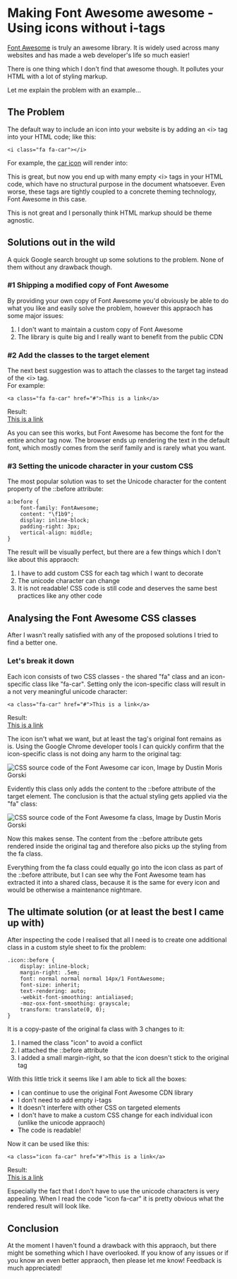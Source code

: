 ﻿<!--
    Tags: font-awesome css
    Type: HTML
-->

# Making Font Awesome awesome - Using icons without i-tags

<p><a href="http://fortawesome.github.io/Font-Awesome/">Font Awesome</a> is truly an awesome library. It is widely used across many websites and has made a web developer's life so much easier!</p>
<p>There is one thing which I don't find that awesome though. It pollutes your HTML with a lot of styling markup.</p>
<p>Let me explain the problem with an example...</p>
<h2>The Problem</h2>
<p>The default way to include an icon into your website is by adding an &lt;i&gt; tag into your HTML code; like this:</p>
<pre><code>&lt;i class=&quot;fa fa-car&quot;&gt;&lt;/i&gt;</code></pre>
<p>
    For example, the <a href="http://fortawesome.github.io/Font-Awesome/icon/car/">car icon</a> will render into:<br /><i class="fa fa-car"></i>
</p>
<p>This is great, but now you end up with many empty &lt;i&gt; tags in your HTML code, which have no structural purpose in the document whatsoever. Even worse, these tags are tightly coupled to a concrete theming technology, Font Awesome in this case.</p>
<p>This is not great and I personally think HTML markup should be theme agnostic.</p>

<h2>Solutions out in the wild</h2>
<p>A quick Google search brought up some solutions to the problem. None of them without any drawback though.</p>
<h3>#1 Shipping a modified copy of Font Awesome</h3>
<p>By providing your own copy of Font Awesome you'd obviously be able to do what you like and easily solve the problem, however this appraoch has some major issues:</p>
<ol>
    <li>I don't want to maintain a custom copy of Font Awesome</li>
    <li>The library is quite big and I really want to benefit from the public CDN</li>
</ol>
<h3>#2 Add the classes to the target element</h3>
<p>The next best suggestion was to attach the classes to the target tag instead of the &lt;i&gt; tag.<br />For example:</p>
<pre><code>&lt;a class=&quot;fa fa-car&quot; href=&quot;#&quot;&gt;This is a link&lt;/a&gt;</code></pre>
<p>Result:<br /><a class="fa fa-car" href="#">This is a link</a></p>
<p>As you can see this works, but Font Awesome has become the font for the entire anchor tag now. The browser ends up rendering the text in the default font, which mostly comes from the serif family and is rarely what you want.</p>
<h3>#3 Setting the unicode character in your custom CSS</h3>
<p>The most popular solution was to set the Unicode character for the content property of the ::before attribute:</p>
<pre><code>a:before {
    font-family: FontAwesome;
    content: &quot;\f1b9&quot;;
    display: inline-block;
    padding-right: 3px;
    vertical-align: middle;
}
</code></pre>
<p>The result will be visually perfect, but there are a few things which I don't like about this appraoch:</p>
<ol>
    <li>I have to add custom CSS for each tag which I want to decorate</li>
    <li>The unicode character can change</li>
    <li>It is not readable! CSS code is still code and deserves the same best practices like any other code</li>
</ol>

<h2>Analysing the Font Awesome CSS classes</h2>
<p>After I wasn't really satisfied with any of the proposed solutions I tried to find a better one.</p>
<h3>Let's break it down</h3>
<p>Each icon consists of two CSS classes - the shared &quot;fa&quot; class and an icon-specific class like &quot;fa-car&quot;. Setting only the icon-specific class will result in a not very meaningful unicode character:</p>
<pre><code>&lt;a class=&quot;fa-car&quot; href=&quot;#&quot;&gt;This is a link&lt;/a&gt;</code></pre>
<p>Result:<br /><a class="fa-car" href="#">This is a link</a></p>
<p>The icon isn't what we want, but at least the tag's original font remains as is. Using the Google Chrome developer tools I can quickly confirm that the icon-specific class is not doing any harm to the original tag:</p>
<img src="https://storage.googleapis.com/dustedcodes/images/blog-posts/2015-03-04/16710024065_9226643bf3_o.png" alt="CSS source code of the Font Awesome car icon, Image by Dustin Moris Gorski">
<p>Evidently this class only adds the content to the ::before attribute of the target element. The conclusion is that the actual styling gets applied via the &quot;fa&quot; class:</p>
<img src="https://storage.googleapis.com/dustedcodes/images/blog-posts/2015-03-04/16523945879_3588abcda2_o.png" alt="CSS source code of the Font Awesome fa class, Image by Dustin Moris Gorski">
<p>Now this makes sense. The content from the ::before attribute gets rendered inside the original tag and therefore also picks up the styling from the fa class.</p>
<p>Everything from the fa class could equally go into the icon class as part of the ::before attribute, but I can see why the Font Awesome team has extracted it into a shared class, because it is the same for every icon and would be otherwise a maintenance nightmare.</p>

<h2>The ultimate solution (or at least the best I came up with)</h2>
<p>After inspecting the code I realised that all I need is to create one additional class in a custom style sheet to fix the problem:</p>
<pre><code>.icon::before {
    display: inline-block;
    margin-right: .5em;
    font: normal normal normal 14px/1 FontAwesome;
    font-size: inherit;
    text-rendering: auto;
    -webkit-font-smoothing: antialiased;
    -moz-osx-font-smoothing: grayscale;
    transform: translate(0, 0);
}</code></pre>
<p>It is a copy-paste of the original fa class with 3 changes to it:</p>
<ol>
    <li>I named the class &quot;icon&quot; to avoid a conflict</li>
    <li>I attached the ::before attribute</li>
    <li>I added a small margin-right, so that the icon doesn't stick to the original tag</li>
</ol>
<p>With this little trick it seems like I am able to tick all the boxes:</p>
<ul>
    <li>I can continue to use the original Font Awesome CDN library</li>
    <li>I don't need to add empty i-tags</li>
    <li>It doesn't interfere with other CSS on targeted elements</li>
    <li>I don't have to make a custom CSS change for each individual icon (unlike the unicode appraoch)</li>
    <li>The code is readable!</li>
</ul>
<p>
    Now it can be used like this:<pre><code>&lt;a class=&quot;icon fa-car&quot; href=&quot;#&quot;&gt;This is a link&lt;/a&gt;</code></pre>
</p>
<p>
    Result:<br /><a class="icon fa-car" href="#">This is a link</a>
</p>
<p>Especially the fact that I don't have to use the unicode characters is very appealing. When I read the code &quot;icon fa-car&quot; it is pretty obvious what the rendered result will look like.</p>
<h2>Conclusion</h2>
<p>At the moment I haven't found a drawback with this appraoch, but there might be something which I have overlooked. If you know of any issues or if you know an even better appraoch, then please let me know! Feedback is much appreciated!</p>
